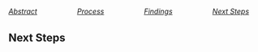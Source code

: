 ###### [Abstract](index.md)                    [Process](process.md)                    [Findings](findings.md)                    [Next Steps](nextsteps.md)

## Next Steps